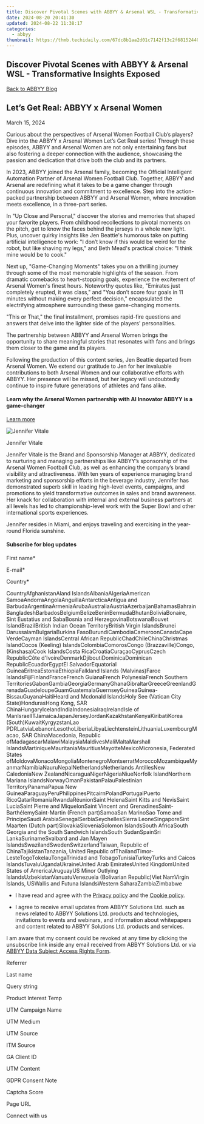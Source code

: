 ```yaml
---
title: Discover Pivotal Scenes with ABBYY & Arsenal WSL - Transformative Insights Exposed
date: 2024-08-20 20:41:30
updated: 2024-08-22 11:38:17
categories:
  - abbyy
thumbnail: https://thmb.techidaily.com/67dc8b1aa2d01c7142f13c2f6815244019bd689ef99cd1dfcbc0a3fd4ae8767d.jpg
---
```


## Discover Pivotal Scenes with ABBYY & Arsenal WSL - Transformative Insights Exposed

[Back to ABBYY Blog](https://tools.techidaily.com/abbyy/products/)

## Let’s Get Real: ABBYY x Arsenal Women

March 15, 2024

Curious about the perspectives of Arsenal Women Football Club’s players? Dive into the ABBYY x Arsenal Women Let’s Get Real series! Through these episodes, ABBYY and Arsenal Women are not only entertaining fans but also fostering a deeper connection with the audience, showcasing the passion and dedication that drive both the club and its partners. 

In 2023, ABBYY joined the Arsenal family, becoming the Official Intelligent Automation Partner of Arsenal Women Football Club. Together, ABBYY and Arsenal are redefining what it takes to be a game changer through continuous innovation and commitment to excellence. Step into the action-packed partnership between ABBYY and Arsenal Women, where innovation meets excellence, in a three-part series. 

In "Up Close and Personal," discover the stories and memories that shaped your favorite players. From childhood recollections to pivotal moments on the pitch, get to know the faces behind the jerseys in a whole new light. Plus, uncover quirky insights like Jen Beattie's humorous take on putting artificial intelligence to work: "I don’t know if this would be weird for the robot, but like shaving my legs," and Beth Mead's practical choice: "I think mine would be to cook."

Next up, "Game-Changing Moments" takes you on a thrilling journey through some of the most memorable highlights of the season. From dramatic comebacks to heart-stopping goals, experience the excitement of Arsenal Women's finest hours. Noteworthy quotes like, "Emirates just completely erupted, it was class," and "You don’t score four goals in 11 minutes without making every perfect decision," encapsulated the electrifying atmosphere surrounding these game-changing moments.

"This or That," the final installment, promises rapid-fire questions and answers that delve into the lighter side of the players' personalities.

The partnership between ABBYY and Arsenal Women brings the opportunity to share meaningful stories that resonates with fans and brings them closer to the game and its players. 

Following the production of this content series, Jen Beattie departed from Arsenal Women. We extend our gratitude to Jen for her invaluable contributions to both Arsenal Women and our collaborative efforts with ABBYY. Her presence will be missed, but her legacy will undoubtedly continue to inspire future generations of athletes and fans alike. 

#### Learn why the Arsenal Women partnership with AI Innovator ABBYY is a game-changer

[Learn more](https://tools.techidaily.com/abbyy/products/)

![Jennifer Vitale](https://www.abbyy.com/-/jssmedia/project/Abbyy/Abbyy/Insights/Blog/Autors-Headshots/Jen-Vitale-ABBYY.png)

Jennifer Vitale

Jennifer Vitale is the Brand and Sponsorship Manager at ABBYY, dedicated to nurturing and managing partnerships like ABBYY’s sponsorship of the Arsenal Women Football Club, as well as enhancing the company’s brand visibility and attractiveness. With ten years of experience managing brand marketing and sponsorship efforts in the beverage industry, Jennifer has demonstrated superb skill in leading high-level events, campaigns, and promotions to yield transformative outcomes in sales and brand awareness. Her knack for collaboration with internal and external business partners at all levels has led to championship-level work with the Super Bowl and other international sports experiences.

Jennifer resides in Miami, and enjoys traveling and exercising in the year-round Florida sunshine.

#### Subscribe for blog updates

First name\*

E-mail\*

Сountry\*

СountryAfghanistanAland IslandsAlbaniaAlgeriaAmerican SamoaAndorraAngolaAnguillaAntarcticaAntigua and BarbudaArgentinaArmeniaArubaAustraliaAustriaAzerbaijanBahamasBahrainBangladeshBarbadosBelgiumBelizeBeninBermudaBhutanBoliviaBonaire, Sint Eustatius and SabaBosnia and HerzegovinaBotswanaBouvet IslandBrazilBritish Indian Ocean TerritoryBritish Virgin IslandsBrunei DarussalamBulgariaBurkina FasoBurundiCambodiaCameroonCanadaCape VerdeCayman IslandsCentral African RepublicChadChileChinaChristmas IslandCocos (Keeling) IslandsColombiaComorosCongo (Brazzaville)Congo, (Kinshasa)Cook IslandsCosta RicaCroatiaCuraçaoCyprusCzech RepublicCôte d'IvoireDenmarkDjiboutiDominicaDominican RepublicEcuadorEgyptEl SalvadorEquatorial GuineaEritreaEstoniaEthiopiaFalkland Islands (Malvinas)Faroe IslandsFijiFinlandFranceFrench GuianaFrench PolynesiaFrench Southern TerritoriesGabonGambiaGeorgiaGermanyGhanaGibraltarGreeceGreenlandGrenadaGuadeloupeGuamGuatemalaGuernseyGuineaGuinea-BissauGuyanaHaitiHeard and Mcdonald IslandsHoly See (Vatican City State)HondurasHong Kong, SAR ChinaHungaryIcelandIndiaIndonesiaIraqIrelandIsle of ManIsraelITJamaicaJapanJerseyJordanKazakhstanKenyaKiribatiKorea (South)KuwaitKyrgyzstanLao PDRLatviaLebanonLesothoLiberiaLibyaLiechtensteinLithuaniaLuxembourgMacao, SAR ChinaMacedonia, Republic ofMadagascarMalawiMalaysiaMaldivesMaliMaltaMarshall IslandsMartiniqueMauritaniaMauritiusMayotteMexicoMicronesia, Federated States ofMoldovaMonacoMongoliaMontenegroMontserratMoroccoMozambiqueMyanmarNamibiaNauruNepalNetherlandsNetherlands AntillesNew CaledoniaNew ZealandNicaraguaNigerNigeriaNiueNorfolk IslandNorthern Mariana IslandsNorwayOmanPakistanPalauPalestinian TerritoryPanamaPapua New GuineaParaguayPeruPhilippinesPitcairnPolandPortugalPuerto RicoQatarRomaniaRwandaRéunionSaint HelenaSaint Kitts and NevisSaint LuciaSaint Pierre and MiquelonSaint Vincent and GrenadinesSaint-BarthélemySaint-Martin (French part)SamoaSan MarinoSao Tome and PrincipeSaudi ArabiaSenegalSerbiaSeychellesSierra LeoneSingaporeSint Maarten (Dutch part)SlovakiaSloveniaSolomon IslandsSouth AfricaSouth Georgia and the South Sandwich IslandsSouth SudanSpainSri LankaSurinameSvalbard and Jan Mayen IslandsSwazilandSwedenSwitzerlandTaiwan, Republic of ChinaTajikistanTanzania, United Republic ofThailandTimor-LesteTogoTokelauTongaTrinidad and TobagoTunisiaTurkeyTurks and Caicos IslandsTuvaluUgandaUkraineUnited Arab EmiratesUnited KingdomUnited States of AmericaUruguayUS Minor Outlying IslandsUzbekistanVanuatuVenezuela (Bolivarian Republic)Viet NamVirgin Islands, USWallis and Futuna IslandsWestern SaharaZambiaZimbabwe

* I have read and agree with the [Privacy policy](https://tools.techidaily.com/abbyy/products/) and the [Cookie policy](https://tools.techidaily.com/abbyy/products/).

* I agree to receive email updates from ABBYY Solutions Ltd. such as news related to ABBYY Solutions Ltd. products and technologies, invitations to events and webinars, and information about whitepapers and content related to ABBYY Solutions Ltd. products and services.  
    
I am aware that my consent could be revoked at any time by clicking the unsubscribe link inside any email received from ABBYY Solutions Ltd. or via [ABBYY Data Subject Access Rights Form](https://tools.techidaily.com/abbyy/products/).

Referrer

Last name

Query string

Product Interest Temp

UTM Campaign Name

UTM Medium

UTM Source

ITM Source

GA Client ID

UTM Content

GDPR Consent Note

Captcha Score

Page URL

Connect with us

<ins class="adsbygoogle"
     style="display:block"
     data-ad-format="autorelaxed"
     data-ad-client="ca-pub-7571918770474297"
     data-ad-slot="1223367746"></ins>



<ins class="adsbygoogle"
     style="display:block"
     data-ad-client="ca-pub-7571918770474297"
     data-ad-slot="8358498916"
     data-ad-format="auto"
     data-full-width-responsive="true"></ins>
